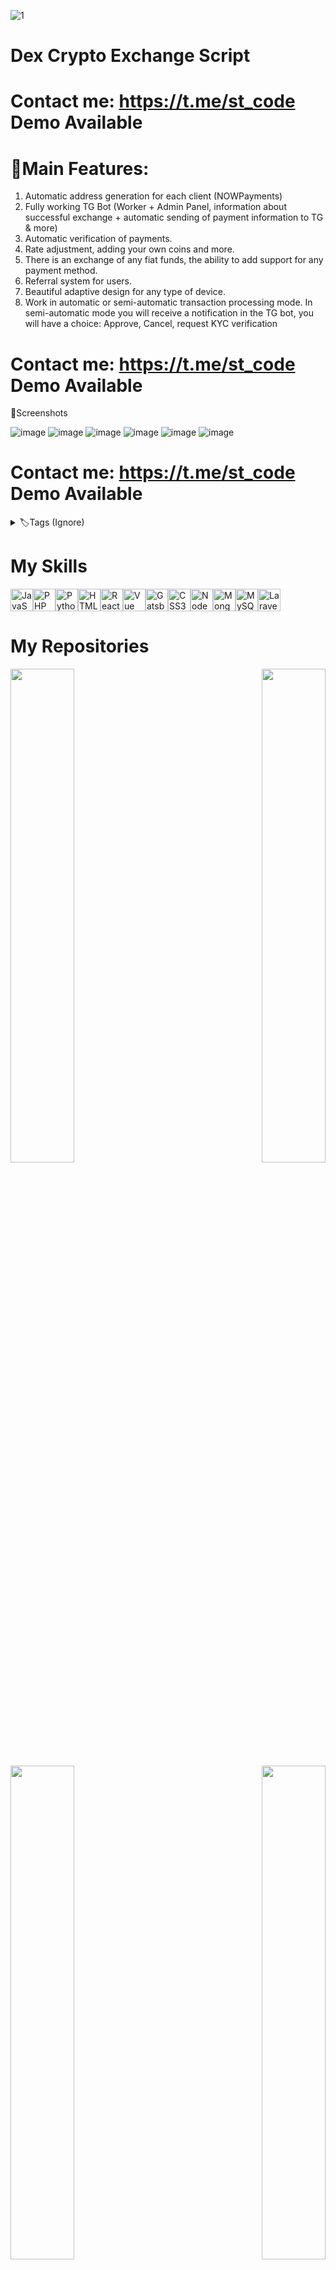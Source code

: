 ![1](https://github.com/shellar1522/Dex-Crypto-Exchange/assets/125349687/70773060-19aa-46c9-86ce-5ac178d17149)


# Dex Crypto Exchange Script
# Contact me: https://t.me/st_code Demo Available


# 🔗Main Features:

1. Automatic address generation for each client (NOWPayments)
2. Fully working TG Bot (Worker + Admin Panel, information about successful exchange + automatic sending of payment information to TG & more)
3. Automatic verification of payments.
4. Rate adjustment, adding your own coins and more.
5. There is an exchange of any fiat funds, the ability to add support for any payment method.
6. Referral system for users.
7. Beautiful adaptive design for any type of device.
8. Work in automatic or semi-automatic transaction processing mode. In semi-automatic mode you will receive a notification in the TG bot, you will have a choice: Approve, Cancel, request KYC verification


# Contact me: https://t.me/st_code Demo Available


🔗Screenshots

![image](https://github.com/shellar1522/Dex-Crypto-Exchancge/assets/125349687/692c0aa0-ab05-496f-9b5a-ff0deb03a84e)
![image](https://github.com/shellar1522/Dex-Crypto-Exchancge/assets/125349687/e26ba2c9-204f-4630-aff8-3ddd5c3faadd)
![image](https://github.com/shellar1522/Dex-Crypto-Exchancge/assets/125349687/067afe59-b52f-4de6-bf02-910f975b7dd9)
![image](https://github.com/shellar1522/Dex-Crypto-Exchancge/assets/125349687/aefcd91b-ab13-481d-be6a-ab579739ddc3)
![image](https://github.com/shellar1522/Dex-Crypto-Exchancge/assets/125349687/daa94360-74d3-495c-ac25-0063ebe0e080)
![image](https://github.com/shellar1522/Dex-Crypto-Exchancge/assets/125349687/c7ce6e43-0016-4679-8640-08ce12aab00c)

# Contact me: https://t.me/st_code Demo Available

<details>
  <summary>🏷️Tags (Ignore)</summary>
  
crypto bitcoin trading cryptocurrency cryptocurrencies crypto-exchanges crypto-exchange cryptocurrency-exchanges dex crypto exchange cryptocurrency-exchange crypto-trading cryptotrading cryptoexchange bitcoin-trading cryptocurrency-exchange-software cryptocurrency-exchange-script binance-clone exchange-script dex-crypto-exchange honeypot-smart-contract 

</details>

# My Skills 
<p align="left">
<a href="https://developer.mozilla.org/en-US/docs/Web/JavaScript" target="_blank" rel="noreferrer"><img src="https://raw.githubusercontent.com/danielcranney/readme-generator/main/public/icons/skills/javascript-colored.svg" width="36" height="36" alt="JavaScript" /></a><a href="https://www.php.net/" target="_blank" rel="noreferrer"><img src="https://raw.githubusercontent.com/danielcranney/readme-generator/main/public/icons/skills/php-colored.svg" width="36" height="36" alt="PHP" /></a><a href="https://www.python.org/" target="_blank" rel="noreferrer"><img src="https://raw.githubusercontent.com/danielcranney/readme-generator/main/public/icons/skills/python-colored.svg" width="36" height="36" alt="Python" /></a><a href="https://developer.mozilla.org/en-US/docs/Glossary/HTML5" target="_blank" rel="noreferrer"><img src="https://raw.githubusercontent.com/danielcranney/readme-generator/main/public/icons/skills/html5-colored.svg" width="36" height="36" alt="HTML5" /></a><a href="https://reactjs.org/" target="_blank" rel="noreferrer"><img src="https://raw.githubusercontent.com/danielcranney/readme-generator/main/public/icons/skills/react-colored.svg" width="36" height="36" alt="React" /></a><a href="https://vuejs.org/" target="_blank" rel="noreferrer"><img src="https://raw.githubusercontent.com/danielcranney/readme-generator/main/public/icons/skills/vuejs-colored.svg" width="36" height="36" alt="Vue" /></a><a href="https://www.gatsbyjs.com/" target="_blank" rel="noreferrer"><img src="https://raw.githubusercontent.com/danielcranney/readme-generator/main/public/icons/skills/gatsby-colored.svg" width="36" height="36" alt="Gatsby" /></a><a href="https://www.w3.org/TR/CSS/#css" target="_blank" rel="noreferrer"><img src="https://raw.githubusercontent.com/danielcranney/readme-generator/main/public/icons/skills/css3-colored.svg" width="36" height="36" alt="CSS3" /></a><a href="https://nodejs.org/en/" target="_blank" rel="noreferrer"><img src="https://raw.githubusercontent.com/danielcranney/readme-generator/main/public/icons/skills/nodejs-colored.svg" width="36" height="36" alt="NodeJS" /></a><a href="https://www.mongodb.com/" target="_blank" rel="noreferrer"><img src="https://raw.githubusercontent.com/danielcranney/readme-generator/main/public/icons/skills/mongodb-colored.svg" width="36" height="36" alt="MongoDB" /></a><a href="https://www.mysql.com/" target="_blank" rel="noreferrer"><img src="https://raw.githubusercontent.com/danielcranney/readme-generator/main/public/icons/skills/mysql-colored.svg" width="36" height="36" alt="MySQL" /></a><a href="https://laravel.com/" target="_blank" rel="noreferrer"><img src="https://raw.githubusercontent.com/danielcranney/readme-generator/main/public/icons/skills/laravel-colored.svg" width="36" height="36" alt="Laravel" /></a>
                   
# My Repositories
<div width="100%" align="center"><a href="https://github.com/shellar1522/cex-crypto-exchange" align="left"><img align="left" width="45%" src="https://github-readme-stats.vercel.app/api/pin/?username=shellar1522&repo=cex-crypto-exchange&title_color=0891b2&text_color=ffffff&icon_color=0891b2&bg_color=1c1917&hide_border=true&locale=en" /></a><a href="https://github.com/shellar1522/Dex-Crypto-Exchange" align="right"><img align="right" width="45%" src="https://github-readme-stats.vercel.app/api/pin/?username=shellar1522&repo=Dex-Crypto-Exchange&title_color=0891b2&text_color=ffffff&icon_color=0891b2&bg_color=1c1917&hide_border=true&locale=en" /></a></div><br /><br /><br /><br /><br /><br /><br />

<br /><br /><br /><br /><br />

<div width="100%" align="center"><a href="https://github.com/shellar1522/cryptocurrency-exchange-script" align="left"><img align="left" width="45%" src="https://github-readme-stats.vercel.app/api/pin/?username=shellar1522&repo=cryptocurrency-exchange-script&title_color=0891b2&text_color=ffffff&icon_color=0891b2&bg_color=1c1917&hide_border=true&locale=en" /></a><a href="https://github.com/shellar1522/crypto-exchange-script" align="right"><img align="right" width="45%" src="https://github-readme-stats.vercel.app/api/pin/?username=shellar1522&repo=crypto-exchange-script&title_color=0891b2&text_color=ffffff&icon_color=0891b2&bg_color=1c1917&hide_border=true&locale=en" /></a></div>

